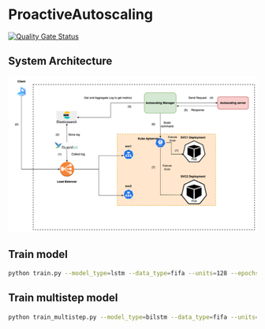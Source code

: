 # ProactiveAutoscaling
[![Quality Gate Status](https://sonarcloud.io/api/project_badges/measure?project=PhamMinhHiepIT2_ProactiveAutoscaling&metric=alert_status)](https://sonarcloud.io/summary/new_code?id=PhamMinhHiepIT2_ProactiveAutoscaling)

## System Architecture
![Proactive Autoscaling Architecture](images/AutoscalingDiagram.png)

## Train model

```bash
python train.py --model_type=lstm --data_type=fifa --units=128 --epochs=200 --batch=16 --patience=10 --load_percent=100
```

## Train multistep model

```bash
python train_multistep.py --model_type=bilstm --data_type=fifa --units=128 --epochs=200 --batch=16 --patience=10 --load_percent=100
```
